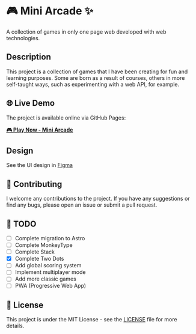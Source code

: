 # 🎮 Mini Arcade ✨

A collection of games in only one page web developed with web technologies.

## Description

This project is a collection of games that I have been creating for fun and learning purposes. Some are born as a result of courses, others in more self-taught ways, such as experimenting with a web API, for example.

## 🌐 Live Demo

The project is available online via GitHub Pages:

**[🎮 Play Now - Mini Arcade](https://luismarrer.github.io/mini-arcade/index.html)**

## Design

See the UI design in [Figma](https://www.figma.com/design/FEBHZo4guKObNeA8UTbSfK/Mini-Arcade?node-id=0-1&t=gLYkOVYzIx4Otxnm-1)

## 🤝 Contributing

I welcome any contributions to the project. If you have any suggestions or find any bugs, please open an issue or submit a pull request.

## 📝 TODO

- [ ] Complete migration to Astro
- [ ] Complete MonkeyType
- [ ] Complete Stack
- [X] Complete Two Dots
- [ ] Add global scoring system
- [ ] Implement multiplayer mode
- [ ] Add more classic games
- [ ] PWA (Progressive Web App)

## 📄 License

This project is under the MIT License - see the [LICENSE](LICENSE) file for more details.
